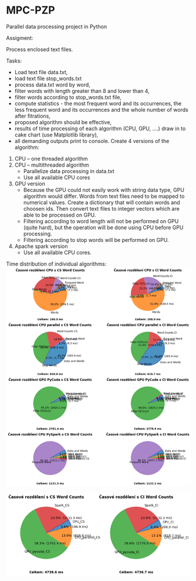# MPC-PZP
Parallel data processing project in Python

Assigment:

Process enclosed text files.

Tasks:
* Load text file data.txt,
* load text file stop_words.txt
* process data.txt word by word,
* filter words with length greater than 8 and lower than 4,
* filter words according to stop_words.txt file,
* compute statistics - the most frequent word and its occurrences, the less frequent word and its occurrences and the whole number of words after fitrations,
* proposed algorithm should be effective,
* results of time processing of each algorithm (CPU, GPU, ....) draw in to cake chart (use Matplotlib library),
* all demanding outputs print to console.
Create 4 versions of the algorithm:
1. CPU – one threaded algorithm
2. CPU – multithreaded algorithm
    * Parallelize data processing in data.txt
    * Use all available CPU cores
3. GPU version
    * Because the GPU could not easily work with string data type, GPU algorithm would differ. Words from text files need to be mapped to numerical values. Create a dictionary that will contain words and choosen ids. Then convert text files to integer vectors which are able to be processed on GPU.
    * Filtering according to word length will not be performed on GPU (quite hard), but the operation will be done using CPU before GPU processing.
    * Filtering according to stop words will be performed on GPU.
4. Apache spark version
    * Use all available CPU cores.

Time distribution of individual algorithms:
![](images/graf1.png)

![](images/graf2.png)
